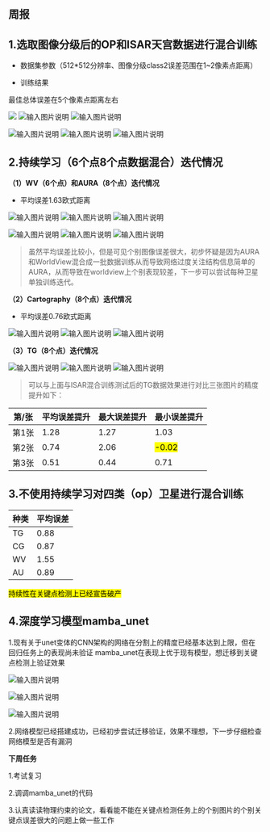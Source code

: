 

## **周报**

## 1.选取图像分级后的OP和ISAR天宫数据进行混合训练

 - 数据集参数（512*512分辨率、图像分级class2误差范围在1~2像素点距离）
 
 - 训练结果
    
 最佳总体误差在5个像素点距离左右

![](/2025/2025.5.9/img/1.bmp)
![输入图片说明](/2025/2025.5.9/img/2.bmp)
![输入图片说明](/2025/2025.5.9/img/3.bmp)

![输入图片说明](/2025/2025.5.9/img/4.bmp)
![输入图片说明](/2025/2025.5.9/img/5.bmp)
![输入图片说明](/2025/2025.5.9/img/6.bmp)


## 2.持续学习（6个点8个点数据混合）迭代情况

**（1）WV（6个点）和AURA（8个点）迭代情况**

 - 平均误差1.63欧式距离

 ![输入图片说明](/2025/2025.5.9/img/7.bmp)
 ![输入图片说明](/2025/2025.5.9/img/8.bmp)
![输入图片说明](/2025/2025.5.9/img/9.bmp)

![输入图片说明](/2025/2025.5.9/img/10.bmp)
 ![输入图片说明](/2025/2025.5.9/img/11.bmp)
![输入图片说明](/2025/2025.5.9/img/12.bmp)



> 虽然平均误差比较小，但是可见个别图像误差很大，初步怀疑是因为AURA和WorldView混合成一批数据训练从而导致网络过度关注结构信息简单的AURA，从而导致在worldview上个别表现较差，下一步可以尝试每种卫星单独训练迭代。




**（2）Cartography（8个点）迭代情况**

 - 平均误差0.76欧式距离
   
![输入图片说明](/2025/2025.5.9/img/13.bmp)
![输入图片说明](/2025/2025.5.9/img/14.bmp)
![输入图片说明](/2025/2025.5.9/img/15.bmp)



**（3）TG（8个点）迭代情况**

![输入图片说明](/2025/2025.5.9/img/16.bmp)
![输入图片说明](/2025/2025.5.9/img/17.bmp)
![输入图片说明](/2025/2025.5.9/img/18.bmp)


> 可以与上面与ISAR混合训练测试后的TG数据效果进行对比三张图片的精度提升如下：

| 第/张  |平均误差提升  | 最大误差提升|最小误差提升 |
|--|--|--|--|
|  第1张|1.28  |1.27|1.03|
|第2张|0.74|2.06|<mark>-0.02<mark>|
|第3张|0.51|0.44|0.71|

## 3.不使用持续学习对四类（op）卫星进行混合训练

| 种类 |平均误差  |
|--|--|
| TG|0.88  |
|CG|0.87|
|WV|1.55|
|AU|0.89|

<mark>持续性在关键点检测上已经宣告破产<mark>

## 4.深度学习模型mamba_unet

1.现有关于unet变体的CNN架构的网络在分割上的精度已经基本达到上限，但在回归任务上的表现尚未验证
mamba_unet在表现上优于现有模型，想迁移到关键点检测上验证效果

![输入图片说明](/2025/2025.5.9/img/21.bmp)

![输入图片说明](/2025/2025.5.9/img/19.bmp)

![输入图片说明](/2025/2025.5.9/img/20.bmp)

2.网络模型已经搭建成功，已经初步尝试迁移验证，效果不理想，下一步仔细检查网络模型是否有漏洞

**下周任务**

1.考试复习

2.调调mamba_unet的代码

3.认真读读物理约束的论文，看看能不能在关键点检测任务上的个别图片的个别关键点误差很大的问题上做一些工作
